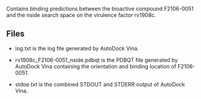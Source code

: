 Contains binding predictions between the bioactive compound F2106-0051 and the nside search space on the virulence factor rv1908c.

## Files

- log.txt is the log file generated by AutoDock Vina.

- rv1908c_F2106-0051_nside.pdbqt is the PDBQT file generated by AutoDock Vina containing the orientation and binding location of F2106-0051.

- stdoe.txt is the combined STDOUT and STDERR output of AutoDock Vina.

